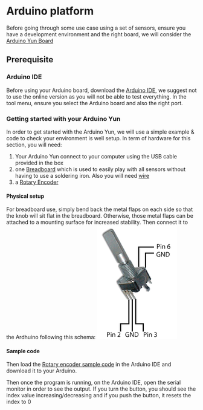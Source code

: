 # Arduino platform
Before going through some use case using a set of sensors, ensure you have a development environment and the right board, we will consider the [Arduino Yun Board](https://www.arduino.cc/en/Main/ArduinoBoardYun)

## Prerequisite

### Arduino IDE
Before using your Arduino board, download the [Arduino IDE](https://www.arduino.cc/en/Main/Software), we suggest not to use the online version as you will not be able to test everything.
In the tool menu, ensure you select the Arduino board and also the right port.

### Getting started with your Arduino Yun
In order to get started with the Arduino Yun, we will use a simple example & code to check your environment is well setup.
In term of hardware for this section, you will need:
1. Your Arduino Yun connect to your computer using the USB cable provided in the box
2. one [Breadboard](https://learn.adafruit.com/lesson-0-getting-started/breadboard) which is used to easily play with all sensors without having to use a soldering iron. Also you will need [wire](https://www.adafruit.com/product/153)
3. a [Rotary Encoder](https://www.adafruit.com/product/377)

#### Physical setup
For breadboard use, simply bend back the metal flaps on each side so that the knob will sit flat in the breadboard. Otherwise, those metal flaps can be attached to a mounting surface for increased stability. Then connect it to the Ardhuino following this schema:
![Rotatry encoder physical setup](./rotary_encoder/rotary_encoder.png)

#### Sample code
Then load the [Rotary encoder sample code](./rotary_encoder/rotary_encoder.ino) in the Arduino IDE and download it to your Arduino.

Then once the program is running, on the Arduino IDE, open the serial monitor in order to see the output. If you turn the button, you should see the index value increasing/decreasing and if you push the button, it resets the index to 0